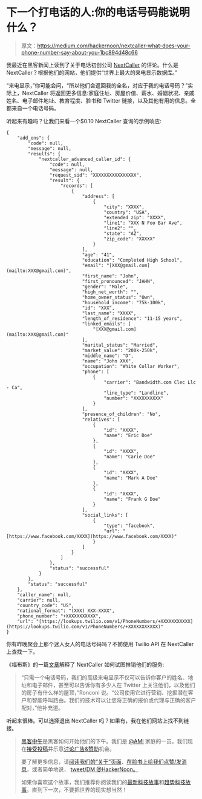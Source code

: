 # 下一个打电话的人:你的电话号码能说明什么？

> 原文：<https://medium.com/hackernoon/nextcaller-what-does-your-phone-number-say-about-you-1bc894d48c66>

我最近在黑客新闻上读到了关于电话初创公司 [NextCaller](https://nextcaller.com/) 的评论。什么是 NextCaller？根据他们的网站，他们提供“世界上最大的来电显示数据库。”

“来电显示，”你可能会问，“所以他们会返回我的全名，对应于我的电话号码？”实际上，NextCaller 将返回更多信息:家庭住址、房屋价值、薪水、婚姻状况、亲戚姓名、电子邮件地址、教育程度、脸书和 Twitter 链接，以及其他有用的信息。全都来自一个电话号码。

听起来有趣吗？让我们来看一个$0.10 NextCaller 查询的示例响应:

```
{
    "add_ons": {
        "code": null,
        "message": null,
        "results": {
            "nextcaller_advanced_caller_id": {
                "code": null,
                "message": null,
                "request_sid": "XXXXXXXXXXXXXXXX",
                "result": {
                    "records": [
                        {
                            "address": [
                                {
                                    "city": "XXXX",
                                    "country": "USA",
                                    "extended_zip": "XXXX",
                                    "line1": "XXX N Foo Bar Ave",
                                    "line2": "",
                                    "state": "AZ",
                                    "zip_code": "XXXXX"
                                }
                            ],
                            "age": "41",
                            "education": "Completed High School",
                            "email": "[XXX@gmail.com](mailto:XXX@gmail.com)",
                            "first_name": "John",
                            "first_pronounced": "JAHN",
                            "gender": "Male",
                            "high_net_worth": "",
                            "home_owner_status": "Own",
                            "household_income": "75k-100k",
                            "id": "XXX",
                            "last_name": "XXXX",
                            "length_of_residence": "11-15 years",
                            "linked_emails": [
                                "[XXX@gmail.com](mailto:XXX@gmail.com)"
                            ],
                            "marital_status": "Married",
                            "market_value": "200k-250k",
                            "middle_name": "D",
                            "name": "John XXX",
                            "occupation": "White Collar Worker",
                            "phone": [
                                {
                                    "carrier": "Bandwidth.com Clec Llc - Ca",
                                    "line_type": "Landline",
                                    "number": "XXXXXXXXXX"
                                }
                            ],
                            "presence_of_children": "No",
                            "relatives": [
                                {
                                    "id": "XXXX",
                                    "name": "Eric Doe"
                                },
                                {
                                    "id": "XXXX",
                                    "name": "Carie Doe"
                                },
                                {
                                    "id": "XXXX",
                                    "name": "Mark A Doe"
                                },
                                {
                                    "id": "XXXX",
                                    "name": "Frank G Doe"
                                }
                            ],
                            "social_links": [
                                {
                                    "type": "facebook",
                                    "url": "[https://www.facebook.com/XXXX](https://www.facebook.com/XXXX)"
                                }
                            ]
                        }
                    ]
                },
                "status": "successful"
            }
        },
        "status": "successful"
    },
    "caller_name": null,
    "carrier": null,
    "country_code": "US",
    "national_format": "(XXX) XXX-XXXX",
    "phone_number": "+XXXXXXXXXXX",
    "url": "[https://lookups.twilio.com/v1/PhoneNumbers/+XXXXXXXXXXX](https://lookups.twilio.com/v1/PhoneNumbers/+XXXXXXXXXXX)"
}
```

你有昨晚聚会上那个迷人女人的电话号码吗？不妨使用 Twilio API 在 NextCaller 上查找一下。

《福布斯》的一篇[文章](http://www.forbes.com/sites/tomgroenfeldt/2016/06/27/next-caller-delivers-detailed-information-on-inbound-calls/#3ce47d1c1ad1)解释了 NextCaller 如何试图推销他们的服务:

> “只需一个电话号码，我们的高级来电显示不仅可以告诉你客户的姓名、地址和电子邮件，甚至可以告诉你有多少人在 Twitter 上关注他们，以及他们的房子有什么样的屋顶，”Ronconi 说。“公司使用它进行营销、挖掘潜在客户和智能呼叫路由。我们的技术可以让您将正确的报价或代理与正确的客户配对，”他补充道。

听起来很棒。可以选择退出 NextCaller 吗？如果有，我在他们网站上找不到链接。

> [黑客中午](http://bit.ly/Hackernoon)是黑客如何开始他们的下午。我们是 [@AMI](http://bit.ly/atAMIatAMI) 家庭的一员。我们现在[接受投稿](http://bit.ly/hackernoonsubmission)并乐意[讨论广告&赞助](mailto:partners@amipublications.com)机会。
> 
> 要了解更多信息，请[阅读我们的“关于”页面](https://goo.gl/4ofytp)、[在脸书上给我们点赞/发消息](http://bit.ly/HackernoonFB)，或者简单地说， [tweet/DM @HackerNoon。](https://goo.gl/k7XYbx)
> 
> 如果你喜欢这个故事，我们推荐你阅读我们的[最新科技故事](http://bit.ly/hackernoonlatestt)和[趋势科技故事](https://hackernoon.com/trending)。直到下一次，不要把世界的现实想当然！